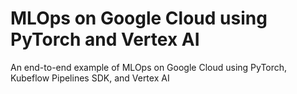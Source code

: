 # MLOps on Google Cloud using PyTorch and Vertex AI
An end-to-end example of MLOps on Google Cloud using PyTorch, Kubeflow Pipelines SDK, and Vertex AI
